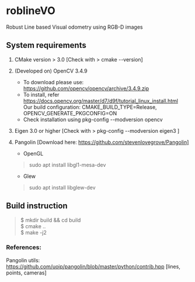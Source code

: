 # roblineVO
Robust Line based Visual odometry using RGB-D images

## System requirements
1. CMake version > 3.0 [Check with > cmake --version]

2. (Developed on) OpenCV 3.4.9
    + To download please use: https://github.com/opencv/opencv/archive/3.4.9.zip   
    + To install, refer https://docs.opencv.org/master/d7/d9f/tutorial_linux_install.html   
        Our build configuration: CMAKE_BUILD_TYPE=Release, OPENCV_GENERATE_PKGCONFIG=ON  
    + Check installation using pkg-config --modversion opencv  

3. Eigen 3.0 or higher [Check with > pkg-config --modversion eigen3 ]  

4. Pangolin [Download here: https://github.com/stevenlovegrove/Pangolin]  
    + OpenGL  
    > sudo apt install libgl1-mesa-dev  
    + Glew  
    > sudo apt install libglew-dev  

## Build instruction
> $ mkdir build && cd build  
> $ cmake ..  
> $ make -j2  


### References:
Pangolin utils: https://github.com/uoip/pangolin/blob/master/python/contrib.hpp [lines, points, cameras]
